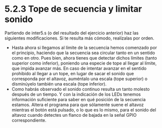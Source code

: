 # 5.2.3 Tope de secuencia y limitar sonido

Partiendo de inter5.s (o del resultado del ejercicio anterior) haz las siguientes
modificaciones. Si te resulta más cómodo, realízalas por orden.

* Hasta ahora si llegamos al límite de la secuencia hemos comenzado por el
principio, haciendo que la secuencia sea circular tanto en un sentido como en
otro. Pues bien, ahora tienes que detectar dichos límites (tanto superior como
inferior), poniendo una especie de tope al llegar al límite, que impida avanzar
más. En caso de intentar avanzar en el sentido prohibido al llegar a un tope, en
lugar de sacar el sonido que corresponda por el altavoz, auméntalo una escala
(tope superior) o disminúyelo también una escala (tope inferior).
* Como habrás observado el sonido continuo resulta un tanto molesto después
de un tiempo. Y con la indicación de los LEDs tenemos información suficiente
para saber en qué posición de la secuencia estamos. Altera el programa para
que sólamente suene el altavoz mientras el botón está pulsado, o lo que es lo
mismo, para el sonido del altavoz cuando detectes un flanco de bajada en la
señal GPIO correspondiente.